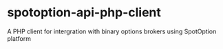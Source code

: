 # spotoption-api-php-client

A PHP client for intergration with binary options brokers using SpotOption platform